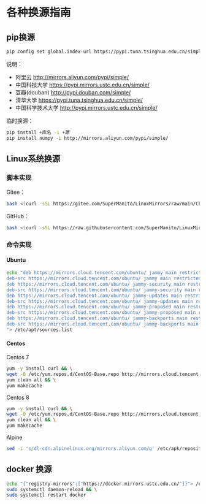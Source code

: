 # 各种换源指南

## pip换源

```bash
pip config set global.index-url https://pypi.tuna.tsinghua.edu.cn/simple
```

说明：

- 阿里云 <http://mirrors.aliyun.com/pypi/simple/>
- 中国科技大学 <https://pypi.mirrors.ustc.edu.cn/simple/>
- 豆瓣(douban) <http://pypi.douban.com/simple/>
- 清华大学 <https://pypi.tuna.tsinghua.edu.cn/simple/>
- 中国科学技术大学 <http://pypi.mirrors.ustc.edu.cn/simple/>

临时换源：

```bash
pip install +库名 -i +源
pip install numpy -i http://mirrors.aliyun.com/pypi/simple/
```

## Linux系统换源

### 脚本实现

Gitee：

```bash
bash <(curl -sSL https://gitee.com/SuperManito/LinuxMirrors/raw/main/ChangeMirrors.sh)
```

GitHub：

```bash
bash <(curl -sSL https://raw.githubusercontent.com/SuperManito/LinuxMirrors/main/ChangeMirrors.sh)
```

### 命令实现

#### Ubuntu

```bash
echo "deb https://mirrors.cloud.tencent.com/ubuntu/ jammy main restricted universe multiverse
deb-src https://mirrors.cloud.tencent.com/ubuntu/ jammy main restricted universe multiverse
deb https://mirrors.cloud.tencent.com/ubuntu/ jammy-security main restricted universe multiverse
deb-src https://mirrors.cloud.tencent.com/ubuntu/ jammy-security main restricted universe multiverse
deb https://mirrors.cloud.tencent.com/ubuntu/ jammy-updates main restricted universe multiverse
deb-src https://mirrors.cloud.tencent.com/ubuntu/ jammy-updates main restricted universe multiverse
deb https://mirrors.cloud.tencent.com/ubuntu/ jammy-proposed main restricted universe multiverse
deb-src https://mirrors.cloud.tencent.com/ubuntu/ jammy-proposed main restricted universe multiverse
deb https://mirrors.cloud.tencent.com/ubuntu/ jammy-backports main restricted universe multiverse
deb-src https://mirrors.cloud.tencent.com/ubuntu/ jammy-backports main restricted universe multiverse
"> /etc/apt/sources.list
```

#### Centos

Centos 7

```bash
yum -y install curl && \
wget -O /etc/yum.repos.d/CentOS-Base.repo http://mirrors.cloud.tencent.com/repo/centos7_base.repo && \
yum clean all && \
yum makecache
```

Centos 8

```bash
yum -y install curl && \
wget -O /etc/yum.repos.d/CentOS-Base.repo http://mirrors.cloud.tencent.com/repo/centos8_base.repo && \
yum clean all && \
yum makecache
```

Alpine

```bash
sed -i 's/dl-cdn.alpinelinux.org/mirrors.aliyun.com/g' /etc/apk/repositories
```

## docker 换源

```bash
echo "{"registry-mirrors":["https://docker.mirrors.ustc.edu.cn/"]}"> /etc/docker/daemon.json && \
sudo systemctl daemon-reload && \
sudo systemctl restart docker
```
